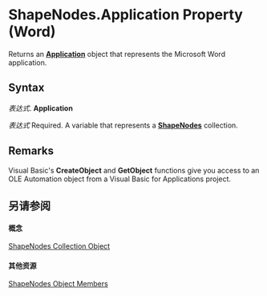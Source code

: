 
# ShapeNodes.Application Property (Word)

Returns an  **[Application](d1cf6f8f-4e88-bf01-93b4-90a83f79cb44.md)** object that represents the Microsoft Word application.


## Syntax

 _表达式_. **Application**

 _表达式_ Required. A variable that represents a **[ShapeNodes](f2e13db2-102f-1a14-fd7a-d179f63e513e.md)** collection.


## Remarks

Visual Basic's  **CreateObject** and **GetObject** functions give you access to an OLE Automation object from a Visual Basic for Applications project.


## 另请参阅


#### 概念


[ShapeNodes Collection Object](f2e13db2-102f-1a14-fd7a-d179f63e513e.md)
#### 其他资源


[ShapeNodes Object Members](http://msdn.microsoft.com/library/1c404c66-24ad-0e6d-2135-ebe5857bfb23%28Office.15%29.aspx)